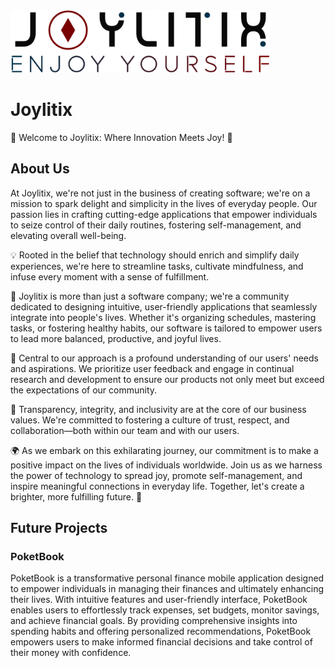 <img src="https://github.com/joylitix/.github/blob/main/profile/joylitix-logo.svg?raw=true" height=100 />

# Joylitix

🌟 Welcome to Joylitix: Where Innovation Meets Joy! 🚀


## About Us



At Joylitix, we're not just in the business of creating software; we're on a mission to spark delight and simplicity in the lives of everyday people. Our passion lies in crafting cutting-edge applications that empower individuals to seize control of their daily routines, fostering self-management, and elevating overall well-being.

💡 Rooted in the belief that technology should enrich and simplify daily experiences, we're here to streamline tasks, cultivate mindfulness, and infuse every moment with a sense of fulfillment.

🌈 Joylitix is more than just a software company; we're a community dedicated to designing intuitive, user-friendly applications that seamlessly integrate into people's lives. Whether it's organizing schedules, mastering tasks, or fostering healthy habits, our software is tailored to empower users to lead more balanced, productive, and joyful lives.

🚀 Central to our approach is a profound understanding of our users' needs and aspirations. We prioritize user feedback and engage in continual research and development to ensure our products not only meet but exceed the expectations of our community.

🤝 Transparency, integrity, and inclusivity are at the core of our business values. We're committed to fostering a culture of trust, respect, and collaboration—both within our team and with our users.

🌍 As we embark on this exhilarating journey, our commitment is to make a positive impact on the lives of individuals worldwide. Join us as we harness the power of technology to spread joy, promote self-management, and inspire meaningful connections in everyday life. Together, let's create a brighter, more fulfilling future. 🌟

## Future Projects

### PoketBook

PoketBook is a transformative personal finance mobile application designed to empower individuals in managing their finances and ultimately enhancing their lives. With intuitive features and user-friendly interface, PoketBook enables users to effortlessly track expenses, set budgets, monitor savings, and achieve financial goals. By providing comprehensive insights into spending habits and offering personalized recommendations, PoketBook empowers users to make informed financial decisions and take control of their money with confidence.

